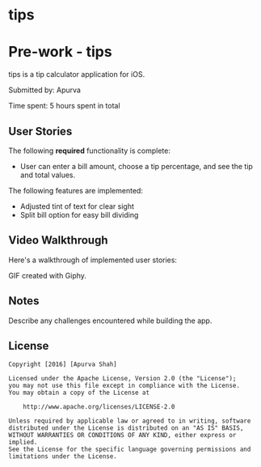# tips
# Pre-work - tips

tips is a tip calculator application for iOS.

Submitted by: Apurva

Time spent: 5 hours spent in total

## User Stories

The following **required** functionality is complete:
* User can enter a bill amount, choose a tip percentage, and see the tip and total values.

The following features are implemented:
- Adjusted tint of text for clear sight
- Split bill option for easy bill dividing


## Video Walkthrough 

Here's a walkthrough of implemented user stories:

<blockquote class="imgur-embed-pub" lang="en" data-id="a/Zo6sl"><a href="//imgur.com/Zo6sl"></a></blockquote><script async src="//s.imgur.com/min/embed.js" charset="utf-8"></script>

GIF created with Giphy.

## Notes

Describe any challenges encountered while building the app.



## License

    Copyright [2016] [Apurva Shah]
 
    Licensed under the Apache License, Version 2.0 (the "License");
    you may not use this file except in compliance with the License.
    You may obtain a copy of the License at

        http://www.apache.org/licenses/LICENSE-2.0

    Unless required by applicable law or agreed to in writing, software
    distributed under the License is distributed on an "AS IS" BASIS,
    WITHOUT WARRANTIES OR CONDITIONS OF ANY KIND, either express or implied.
    See the License for the specific language governing permissions and
    limitations under the License.
